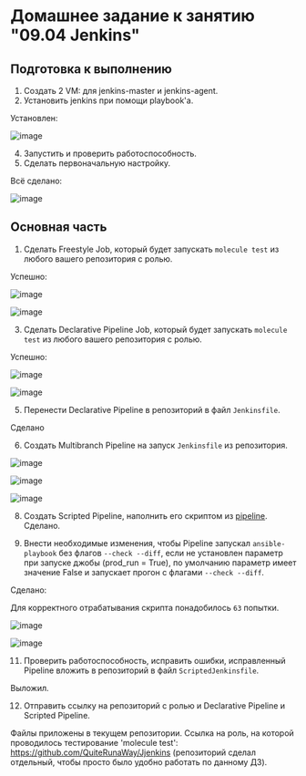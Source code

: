 # Домашнее задание к занятию "09.04 Jenkins"

## Подготовка к выполнению

1. Создать 2 VM: для jenkins-master и jenkins-agent.
2. Установить jenkins при помощи playbook'a.

Установлен:

![image](https://user-images.githubusercontent.com/92969676/172392815-ec5d729a-c4d1-46e4-92ea-abfeb3c2e6c5.png)

4. Запустить и проверить работоспособность.
5. Сделать первоначальную настройку.

Всё сделано:

![image](https://user-images.githubusercontent.com/92969676/172393315-710443b0-0cea-498f-bef8-aa1f95353f27.png)


## Основная часть

1. Сделать Freestyle Job, который будет запускать `molecule test` из любого вашего репозитория с ролью.

Успешно:

![image](https://user-images.githubusercontent.com/92969676/172453249-34fd5205-2475-4aa3-97e8-ad83a2219153.png)

![image](https://user-images.githubusercontent.com/92969676/172453106-a2a26af7-a3a4-471c-948a-b8169cee536e.png)

3. Сделать Declarative Pipeline Job, который будет запускать `molecule test` из любого вашего репозитория с ролью.

Успешно:

![image](https://user-images.githubusercontent.com/92969676/172458369-4de6988b-c84b-4cf0-aed7-5631877fe0e0.png)

![image](https://user-images.githubusercontent.com/92969676/172458311-614c3ec4-907f-48b2-b8dc-4cf34e1c3cd8.png)


5. Перенести Declarative Pipeline в репозиторий в файл `Jenkinsfile`.

Сделано

6. Создать Multibranch Pipeline на запуск `Jenkinsfile` из репозитория.

![image](https://user-images.githubusercontent.com/92969676/172461901-bf97ab2c-32da-44a4-8ffc-188f9d3666b7.png)

![image](https://user-images.githubusercontent.com/92969676/172462015-b5467911-c1da-4a46-a910-701c40b50469.png)

![image](https://user-images.githubusercontent.com/92969676/172462264-7b60b095-3cd7-4caf-920a-f72fa9d58ac3.png)


8. Создать Scripted Pipeline, наполнить его скриптом из [pipeline](./pipeline).
Сделано.

10. Внести необходимые изменения, чтобы Pipeline запускал `ansible-playbook` без флагов `--check --diff`, если не установлен параметр при запуске джобы (prod_run = True), по умолчанию параметр имеет значение False и запускает прогон с флагами `--check --diff`.

Сделано:

Для корректного отрабатывания скрипта понадобилось ```63``` попытки. 

![image](https://user-images.githubusercontent.com/92969676/172842315-c51fa415-2ed8-43fa-bd79-9ab067688478.png)

![image](https://user-images.githubusercontent.com/92969676/172842531-785312a1-0b8e-4039-bdee-f99572e97b70.png)

11. Проверить работоспособность, исправить ошибки, исправленный Pipeline вложить в репозиторий в файл `ScriptedJenkinsfile`.

Выложил.

12. Отправить ссылку на репозиторий с ролью и Declarative Pipeline и Scripted Pipeline.

Файлы приложены в текущем репозитории. Ссылка на роль, на которой проводилось тестирование 'molecule test': https://github.com/QuiteRunaWay/Jjenkins (репозиторий сделал отдельный, чтобы просто было удобно работать по данному ДЗ).

